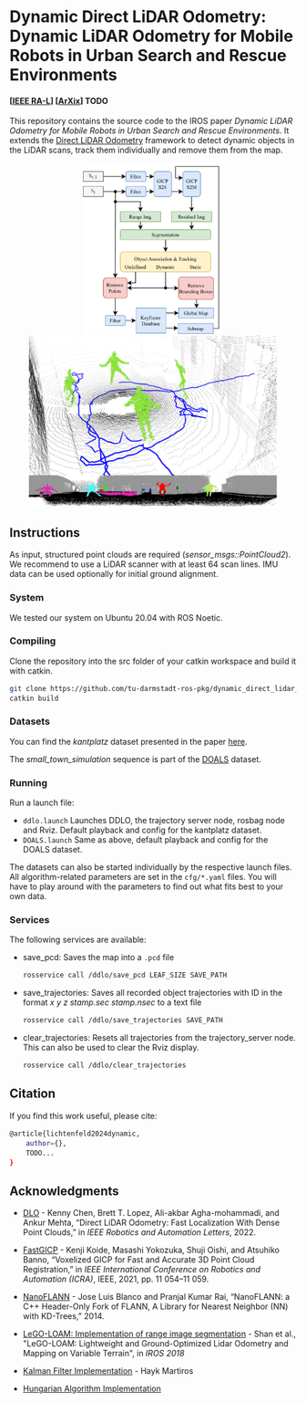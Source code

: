 # Dynamic Direct LiDAR Odometry: Dynamic LiDAR Odometry for Mobile Robots in Urban Search and Rescue Environments

#### [[IEEE RA-L](TODO)] [[ArXix](TODO)] TODO

This repository contains the source code to the IROS paper _Dynamic LiDAR Odometry for Mobile Robots in Urban Search and Rescue Environments_.
It extends the [Direct LiDAR Odometry](https://github.com/vectr-ucla/direct_lidar_odometry) framework to detect dynamic objects in the LiDAR scans, track them individually and remove them from the map.

<p align='center'>
    <img src="media/pipeline.png" alt="drawing" height="300"/>
    <img src="media/teaser.png" alt="drawing" height="300"/>
</p>

## Instructions
As input, structured point clouds are required (_sensor_msgs::PointCloud2_). We recommend to use a LiDAR scanner with at least 64 scan lines. IMU data can be used optionally for initial ground alignment.

### System
We tested our system on Ubuntu 20.04 with ROS Noetic.

### Compiling
Clone the repository into the src folder of your catkin workspace and build it with catkin.
```sh
git clone https://github.com/tu-darmstadt-ros-pkg/dynamic_direct_lidar_odometry.git
catkin build
```

### Datasets
You can find the _kantplatz_ dataset presented in the paper [here](https://tudatalib.ulb.tu-darmstadt.de/handle/tudatalib/4303).

The _small_town_simulation_ sequence is part of the [DOALS](https://projects.asl.ethz.ch/datasets/doku.php?id=doals) dataset.

### Running
Run a launch file:
- ```ddlo.launch``` Launches DDLO, the trajectory server node, rosbag node and Rviz. Default playback and config for the kantplatz dataset.
- ```DOALS.launch``` Same as above, default playback and config for the DOALS dataset.

The datasets can also be started individually by the respective launch files.
All algorithm-related parameters are set in the ```cfg/*.yaml``` files.
You will have to play around with the parameters to find out what fits best to your own data.

### Services
The following services are available:
- save_pcd: Saves the map into a ```.pcd``` file
    ```sh
    rosservice call /ddlo/save_pcd LEAF_SIZE SAVE_PATH
    ```
- save_trajectories: Saves all recorded object trajectories with ID in the format _x y z stamp.sec stamp.nsec_ to a text file
    ```sh
    rosservice call /ddlo/save_trajectories SAVE_PATH
    ```
- clear_trajectories: Resets all trajectories from the trajectory_server node. This can also be used to clear the Rviz display.

    ```sh
    rosservice call /ddlo/clear_trajectories
    ```

## Citation
If you find this work useful, please cite:
```sh
@article{lichtenfeld2024dynamic,
    author={},
    TODO...
}
```

## Acknowledgments
- [DLO](https://github.com/vectr-ucla/direct_lidar_odometry) - Kenny Chen, Brett T. Lopez, Ali-akbar Agha-mohammadi, and Ankur Mehta, “Direct LiDAR Odometry: Fast Localization With Dense Point Clouds,” in _IEEE Robotics and Automation Letters_, 2022.

- [FastGICP](https://github.com/SMRT-AIST/fast_gicp) - Kenji Koide, Masashi Yokozuka, Shuji Oishi, and Atsuhiko Banno, “Voxelized GICP for Fast and Accurate 3D Point Cloud Registration,” in _IEEE International Conference on Robotics and Automation (ICRA)_, IEEE, 2021, pp. 11 054–11 059.

- [NanoFLANN](https://github.com/jlblancoc/nanoflann) - Jose Luis Blanco and Pranjal Kumar Rai, “NanoFLANN: a C++ Header-Only Fork of FLANN, A Library for Nearest Neighbor (NN) with KD-Trees,” 2014.

- [LeGO-LOAM: Implementation of range image segmentation](https://github.com/RobustFieldAutonomyLab/LeGO-LOAM/blob/master/LeGO-LOAM/src/imageProjection.cpp) - Shan et al., "LeGO-LOAM: Lightweight and Ground-Optimized Lidar Odometry and Mapping on Variable Terrain", in _IROS 2018_

- [Kalman Filter Implementation](https://github.com/hmartiro/kalman-cpp) - Hayk Martiros

- [Hungarian Algorithm Implementation](https://github.com/mcximing/hungarian-algorithm-cpp)
